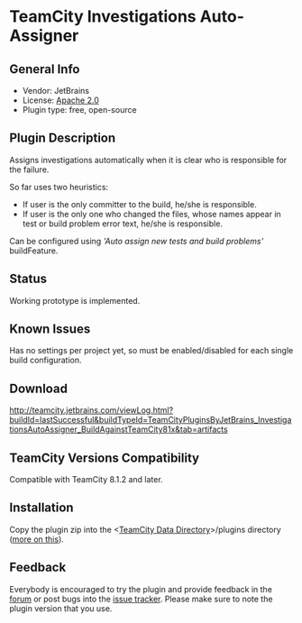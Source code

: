 # TeamCity Investigations Auto-Assigner

## General Info
* Vendor: JetBrains
* License: [Apache 2.0](http://www.apache.org/licenses/LICENSE-2.0)
* Plugin type: free, open-source

## Plugin Description
Assigns investigations automatically when it is clear who is responsible for the failure.

So far uses two heuristics:

* If user is the only committer to the build, he/she is responsible.
* If user is the only one who changed the files, whose names appear in test or build problem error text, he/she is responsible.

Can be configured using *'Auto assign new tests and build problems'* buildFeature.
## Status
Working prototype is implemented.

## Known Issues

Has no settings per project yet, so must be enabled/disabled for each single build configuration.

## Download
http://teamcity.jetbrains.com/viewLog.html?buildId=lastSuccessful&buildTypeId=TeamCityPluginsByJetBrains_InvestigationsAutoAssigner_BuildAgainstTeamCity81x&tab=artifacts

## TeamCity Versions Compatibility
Compatible with TeamCity 8.1.2 and later.

## Installation
Copy the plugin zip into the <[TeamCity Data Directory](http://confluence.jetbrains.com/display/TCD8/TeamCity+Data+Directory)>/plugins directory ([more on this](http://confluence.jetbrains.com/display/TCD8/Installing+Additional+Plugins#InstallingAdditionalPlugins-InstallingTeamCityplugins)).

## Feedback
Everybody is encouraged to try the plugin and provide feedback in the [forum](http://devnet.jetbrains.net/community/teamcity/teamcity) or post bugs into the [issue tracker](http://youtrack.jetbrains.net/issues/TW).
Please make sure to note the plugin version that you use.
